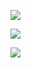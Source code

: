 ![](https://github-readme-stats.vercel.app/api?username=priscillascu&theme=dark)

![](https://img.shields.io/badge/-Linux-Ubuntu-FFFF?style=flat-square&logo=Linux&logoColor=fcc624)

![](https://img.shields.io/badge/-Nintendo%20Switch-e60012?style=flat-square&logo=nintendo%20switch&logoColor=ffffff)
<!--
**priscillascu/priscillascu** is a ✨ _special_ ✨ repository because its `README.md` (this file) appears on your GitHub profile.

Here are some ideas to get you started:

- 🔭 I’m currently working on ...
- 🌱 I’m currently learning ...
- 👯 I’m looking to collaborate on ...
- 🤔 I’m looking for help with ...
- 💬 Ask me about ...
- 📫 How to reach me: ...
- 😄 Pronouns: ...
- ⚡ Fun fact: ...
-->
